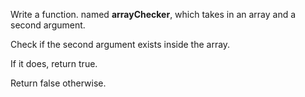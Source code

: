 Write a function. named **arrayChecker**, which takes in an array and a second argument. 

Check if the second argument exists inside the array.

If it does, return true.

Return false otherwise.
